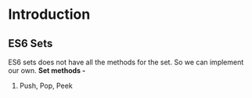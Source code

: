 # Introduction

## ES6 Sets
ES6 sets does not have all the methods for the set. So we can implement our own.
**Set methods -**

 1. Push, Pop, Peek

<!--stackedit_data:
eyJoaXN0b3J5IjpbNDgwMTE0NjY4LC0yMDM5NDcyMDA4XX0=
-->